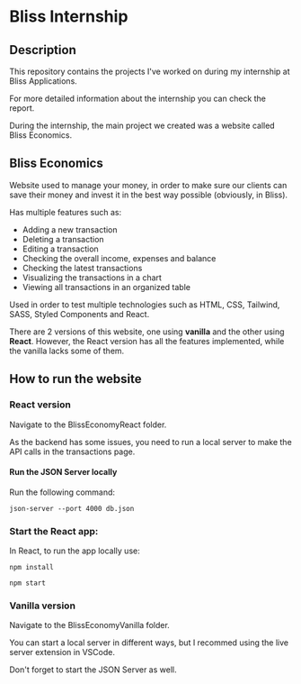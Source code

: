 # Bliss Internship

## Description

This repository contains the projects I've worked on during my internship at Bliss Applications. 

For more detailed information about the internship you can check the report.

During the internship, the main project we created was a website called Bliss Economics.

## Bliss Economics

Website used to manage your money, in order to make sure our clients can save their money and invest it in the best way possible (obviously, in Bliss).

Has multiple features such as:
- Adding a new transaction
- Deleting a transaction
- Editing a transaction
- Checking the overall income, expenses and balance
- Checking the latest transactions
- Visualizing the transactions in a chart
- Viewing all transactions in an organized table


Used in order to test multiple technologies such as HTML, CSS, Tailwind, SASS, Styled Components and React.

There are 2 versions of this website, one using **vanilla** and the other using **React**. However, the React version has all the features implemented, while the vanilla lacks some of them.

## How to run the website

### React version

Navigate to the BlissEconomyReact folder.

As the backend has some issues, you need to run a local server to make the API calls in the transactions page.

#### Run the JSON Server locally

Run the following command:

`json-server --port 4000 db.json`

### Start the React app:

In React, to run the app locally use:

`npm install` 

`npm start`


### Vanilla version

Navigate to the BlissEconomyVanilla folder.

You can start a local server in different ways, but I recommed using the live server extension in VSCode.

Don't forget to start the JSON Server as well.
